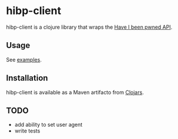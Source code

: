 # hibp-client

hibp-client is a clojure library that wraps the [Have I been pwned API](https://haveibeenpwned.com/API/v2).

## Usage

See [examples](src/hibp_client/examples.clj).


## Installation

hibp-client is available as a Maven artifacto from [Clojars](https://clojars.org/hibp-client).

## TODO
 - add ability to set user agent
 - write tests
